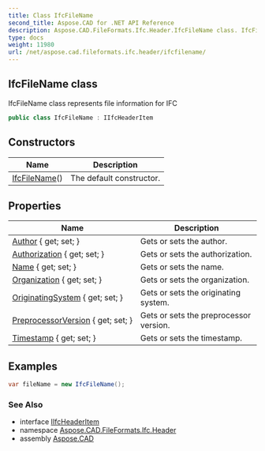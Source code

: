 ```yaml
---
title: Class IfcFileName
second_title: Aspose.CAD for .NET API Reference
description: Aspose.CAD.FileFormats.Ifc.Header.IfcFileName class. IfcFileName class represents file information for IFC
type: docs
weight: 11980
url: /net/aspose.cad.fileformats.ifc.header/ifcfilename/
---
```

## IfcFileName class

IfcFileName class represents file information for IFC

```csharp
public class IfcFileName : IIfcHeaderItem
```

## Constructors

| Name | Description |
| --- | --- |
| [IfcFileName](ifcfilename/)() | The default constructor. |

## Properties

| Name | Description |
| --- | --- |
| [Author](../../aspose.cad.fileformats.ifc.header/ifcfilename/author/) { get; set; } | Gets or sets the author. |
| [Authorization](../../aspose.cad.fileformats.ifc.header/ifcfilename/authorization/) { get; set; } | Gets or sets the authorization. |
| [Name](../../aspose.cad.fileformats.ifc.header/ifcfilename/name/) { get; set; } | Gets or sets the name. |
| [Organization](../../aspose.cad.fileformats.ifc.header/ifcfilename/organization/) { get; set; } | Gets or sets the organization. |
| [OriginatingSystem](../../aspose.cad.fileformats.ifc.header/ifcfilename/originatingsystem/) { get; set; } | Gets or sets the originating system. |
| [PreprocessorVersion](../../aspose.cad.fileformats.ifc.header/ifcfilename/preprocessorversion/) { get; set; } | Gets or sets the preprocessor version. |
| [Timestamp](../../aspose.cad.fileformats.ifc.header/ifcfilename/timestamp/) { get; set; } | Gets or sets the timestamp. |

## Examples

```csharp
var fileName = new IfcFileName();
```

### See Also

* interface [IIfcHeaderItem](../iifcheaderitem/)
* namespace [Aspose.CAD.FileFormats.Ifc.Header](../../aspose.cad.fileformats.ifc.header/)
* assembly [Aspose.CAD](../../)


